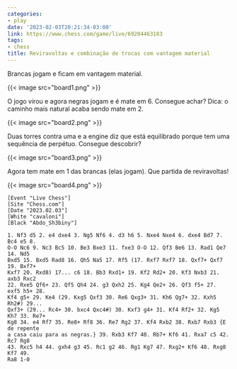 ```yaml
---
categories:
- play
date: '2023-02-03T20:21:34-03:00'
link: https://www.chess.com/game/live/69204463183
tags:
- chess
title: Reviravoltas e combinação de trocas com vantagem material
---
```


Brancas jogam e ficam em vantagem material.

{{< image src="board1.png" >}}

O jogo virou e agora negras jogam e é mate em 6. Consegue achar? Dica: o caminho mais natural acaba sendo mate em 2.

{{< image src="board2.png" >}}

Duas torres contra uma e a engine diz que está equilibrado porque tem uma sequência de perpétuo. Consegue descobrir?

{{< image src="board3.png" >}}

Agora tem mate em 1 das brancas (elas jogam). Que partida de reviravoltas!

{{< image src="board4.png" >}}

```
[Event "Live Chess"]
[Site "Chess.com"]
[Date "2023.02.03"]
[White "cavaloni"]
[Black "Abdo_Sh3biny"]

1. Nf3 d5 2. e4 dxe4 3. Ng5 Nf6 4. d3 h6 5. Nxe4 Nxe4 6. dxe4 Bd7 7. Bc4 e5 8.
O-O Nc6 9. Nc3 Bc5 10. Be3 Bxe3 11. fxe3 O-O 12. Qf3 Be6 13. Rad1 Qe7 14. Nd5
Bxd5 15. Bxd5 Rad8 16. Qh5 Na5 17. Rf5 (17. Rxf7 Rxf7 18. Qxf7+ Qxf7 19. Bxf7+
Kxf7 20. Rxd8) 17... c6 18. Bb3 Rxd1+ 19. Kf2 Rd2+ 20. Kf3 Nxb3 21. axb3 Rxc2
22. Rxe5 Qf6+ 23. Qf5 Qh4 24. g3 Qxh2 25. Kg4 Qe2+ 26. Qf3 f5+ 27. exf5 h5+ 28.
Kf4 g5+ 29. Ke4 (29. Kxg5 Qxf3 30. Re6 Qxg3+ 31. Kh6 Qg7+ 32. Kxh5 Rh2#) 29...
Qxf3+ (29... Rc4+ 30. bxc4 Qxc4#) 30. Kxf3 g4+ 31. Kf4 Rf2+ 32. Kg5 Kh7 33. Re7+
Kg8 34. e4 Rf7 35. Re8+ Rf8 36. Re7 Rg2 37. Kf4 Rxb2 38. Rxb7 Rxb3 {E de repente
a casa caiu para as negras.} 39. Rxb3 Kf7 40. Rb7+ Kf6 41. Rxa7 c5 42. Rc7 Rg8
43. Rxc5 h4 44. gxh4 g3 45. Rc1 g2 46. Rg1 Kg7 47. Rxg2+ Kf6 48. Rxg8 Kf7 49.
Ra8 1-0
```